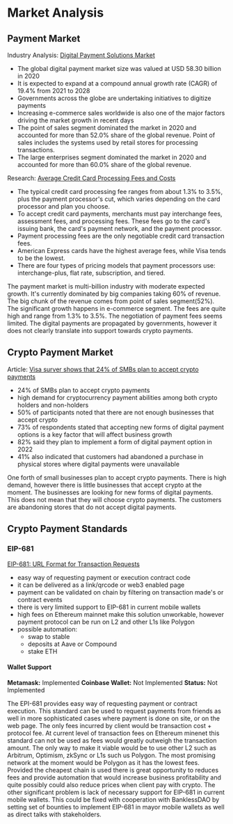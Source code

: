 # Market Analysis

## Payment Market

Industry Analysis: [Digital Payment Solutions Market](https://www.grandviewresearch.com/industry-analysis/digital-payment-solutions-market)
- The global digital payment market size was valued at USD 58.30 billion in 2020
- It is expected to expand at a compound annual growth rate (CAGR) of 19.4% from 2021 to 2028
- Governments across the globe are undertaking initiatives to digitize payments
- Increasing e-commerce sales worldwide is also one of the major factors driving the market growth in recent days
- The point of sales segment dominated the market in 2020 and accounted for more than 52.0% share of the global revenue. 
Point of sales includes the systems used by retail stores for processing transactions.
- The large enterprises segment dominated the market in 2020 and accounted for more than 60.0% share of the global revenue.

Research: [Average Credit Card Processing Fees and Costs](https://www.fool.com/the-ascent/research/average-credit-card-processing-fees-costs-america/)
- The typical credit card processing fee ranges from about 1.3% to 3.5%, plus the payment processor's cut, which varies depending on the card processor and plan you choose.
- To accept credit card payments, merchants must pay interchange fees, assessment fees, and processing fees. These fees go to the card's issuing bank, the card's payment network, and the payment processor.
- Payment processing fees are the only negotiable credit card transaction fees.
- American Express cards have the highest average fees, while Visa tends to be the lowest.
- There are four types of pricing models that payment processors use: interchange-plus, flat rate, subscription, and tiered.

The payment market is multi-billion industry with moderate expected growth. It's currently dominated by big companies taking
60% of revenue. The big chunk of the revenue comes from point of sales segment(52%). The significant growth happens in 
e-commerce segment. The fees are quite high and range from 1.3% to 3.5%. The negotiation of payment fees seems limited. The
digital payments are propagated by governments, however it does not clearly translate into support towards crypto payments.

## Crypto Payment Market

Article: [Visa surver shows that 24% of SMBs plan to accept crypto payments](https://cointelegraph.com/news/visa-survey-shows-that-24-of-smbs-plan-to-accept-crypto-payments?fbclid=IwAR0w0Q_oSvMGQEV6pRIak64WZr-XDNse3OWuWLGoRhiWFDmFmyna6H8YBxg)
- 24% of SMBs plan to accept crypto payments
- high demand for cryptocurrency payment abilities among both crypto holders and non-holders
- 50% of participants noted that there are not enough businesses that accept crypto
- 73% of respondents stated that accepting new forms of digital payment options is a key factor that will affect business growth
- 82% said they plan to implement a form of digital payment option in 2022
- 41% also indicated that customers had abandoned a purchase in physical stores where digital payments were unavailable

One forth of small businesses plan to accept crypto payments. There is high demand, however there is little businesses that
accept crypto at the moment. The businesses are looking for new forms of digital payments. This does not mean that they 
will choose crypto payments. The customers are abandoning stores that do not accept digital payments.

## Crypto Payment Standards

### EIP-681

[EIP-681: URL Format for Transaction Requests](https://eips.ethereum.org/EIPS/eip-681)
- easy way of requesting payment or execution contract code
- it can be delivered as a link/qrcode or web3 enabled page
- payment can be validated on chain by filtering on transaction made's or contract events
- there is very limited support to EIP-681 in current mobile wallets
- high fees on Ethereum mainnet make this solution unworkable, however payment protocol can be run on L2 and other L1s like
Polygon
- possible automation:
    - swap to stable
    - deposits at Aave or Compound
    - stake ETH

#### Wallet Support

**Metamask:** Implemented
**Coinbase Wallet:** Not Implemented
**Status:** Not Implemented

The EPI-681 provides easy way of requesting payment or contract execution. This standard can be used to request payments
from friends as well in more sophisticated cases where payment is done on site, or on the web page. The only fees incurred
by client would be transaction cost + protocol fee. At current level of transaction fees on Ethereum minenet this standard
can not be used as fees would greatly outweigh the transaction amount. The only way to make it viable would be to use other
L2 such as Arbitrum, Optimism, zkSync or L1s such us Polygon. The most promising network at the moment would be Polygon as
it has the lowest fees. Provided the cheapest chain is used there is great opportunity to reduces fees and provide automation
that would increase business profitability and quite possibly could also reduce prices when client pay with crypto. The other
significant problem is lack of necessary support for EIP-681 in current mobile wallets. This could be fixed with cooperation
with BanklessDAO by setting set of bounties to implement EIP-681 in mayor mobile wallets as well as direct talks with 
stakeholders.

